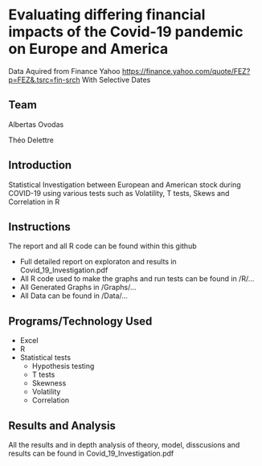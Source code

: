 # Evaluating differing financial impacts of the Covid-19 pandemic on Europe and America

Data Aquired from Finance Yahoo
https://finance.yahoo.com/quote/FEZ?p=FEZ&.tsrc=fin-srch
With Selective Dates

## Team

Albertas Ovodas

Théo Delettre

## Introduction

Statistical Investigation between European and American stock during COVID-19 using various tests such as Volatility, T tests, Skews and Correlation in R

## Instructions

The report and all R code can be found within this github
- Full detailed report on exploraton and results in Covid_19_Investigation.pdf
- All R code used to make the graphs and run tests can be found in /R/...
- All Generated Graphs in /Graphs/...
- All Data can be found in /Data/...

## Programs/Technology Used
  - Excel
  - R
  - Statistical tests
    - Hypothesis testing 
    - T tests
    - Skewness
    - Volatility 
    - Correlation

## Results and Analysis
All the results and in depth analysis of theory, model, disscusions and results can be found in Covid_19_Investigation.pdf



